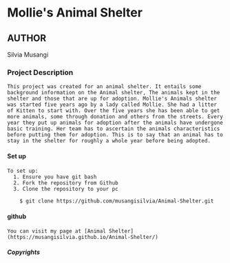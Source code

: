 # Mollie's Animal Shelter

## AUTHOR
  Silvia Musangi

### Project Description
    This project was created for an animal shelter. It entails some background information on the Animal shelter, The animals kept in the shelter and those that are up for adoption. Mollie's Animals shelter was started five years ago by a lady called Mollie. She had a litter of Kitten to start with. Over the five years she has been able to get more animals, some through donation and others from the streets. Every year they put up animals for adoption after the animals have undergone basic training. Her team has to ascertain the animals characteristics before putting them for adoption. This is to say that an animal has to stay in the shelter for roughly a whole year before being adopted.

#### Set up
    To set up:
      1. Ensure you have git bash
      2. Fork the repository from Github
      3. Clone the repository to your pc

``` bash
    $ git clone https://github.com/musangisilvia/Animal-Shelter.git

```

#### github
    You can visit my page at [Animal Shelter](https://musangisilvia.github.io/Animal-Shelter/)


##### Copyrights

